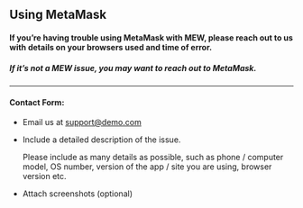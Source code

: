 ## Using MetaMask

#### If you’re having trouble using MetaMask with MEW, please reach out to us with details on your browsers used and time of error.

##### If it’s not a MEW issue, you may want to reach out to MetaMask.

* * *

#### Contact Form:

- Email us at support@demo.com

- <p>Include a detailed description of the issue.</p>
  <note>Please include as many details as possible, such as phone / computer model, OS number, version of the app / site you are using, browser version etc.</note>

- Attach screenshots (optional)
